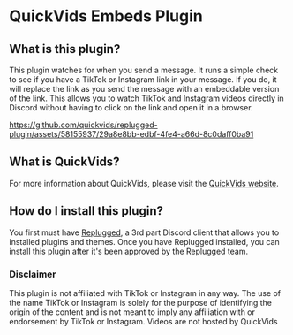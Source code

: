# QuickVids Embeds Plugin

## What is this plugin?

This plugin watches for when you send a message. It runs a simple check to see if you have a TikTok
or Instagram link in your message. If you do, it will replace the link as you send the message with
an embeddable version of the link. This allows you to watch TikTok and Instagram videos directly in
Discord without having to click on the link and open it in a browser.


https://github.com/quickvids/replugged-plugin/assets/58155937/29a8e8bb-edbf-4fe4-a66d-8c0daff0ba91


## What is QuickVids?

For more information about QuickVids, please visit the [QuickVids website](https://quickvids.app/).

## How do I install this plugin?

You first must have [Replugged](https://replugged.dev/), a 3rd part Discord client that allows you
to installed plugins and themes. Once you have Replugged installed, you can install this plugin
after it's been approved by the Replugged team.

### Disclaimer

This plugin is not affiliated with TikTok or Instagram in any way. The use of the name TikTok or
Instagram is solely for the purpose of identifying the origin of the content and is not meant to
imply any affiliation with or endorsement by TikTok or Instagram. Videos are not hosted by QuickVids
